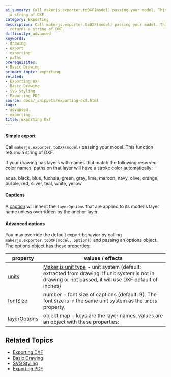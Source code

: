 ```yaml
---
ai_summary: Call makerjs.exporter.toDXF(model) passing your model. This function returns
  a string of DXF.
category: Exporting
description: Call makerjs.exporter.toDXF(model) passing your model. This function
  returns a string of DXF.
difficulty: advanced
keywords:
- drawing
- export
- exporting
- paths
prerequisites:
- Basic Drawing
primary_topic: exporting
related:
- Exporting DXF
- Basic Drawing
- SVG Styling
- Exporting PDF
source: docs/_snippets/exporting-dxf.html
tags:
- advanced
- exporting
title: Exporting Dxf
---
```

#### Simple export

Call `makerjs.exporter.toDXF(model)` passing your model. This function returns a string of DXF.

If your drawing has layers with names that match the following reserved color names,
paths on that layer will have a stroke color automatically:

aqua, black, blue, fuchsia, green, gray, lime, maroon, navy, olive, orange, purple, red, silver, teal, white, yellow

#### Captions

A [caption](/docs/intermediate-drawing/index.md#Captions) will inherit the `layerOptions` that are applied to its model's layer name unless overridden by the anchor layer.

#### Advanced options

You may override the default export behavior by calling `makerjs.exporter.toDXF(model, options)` and passing an options object.
The options object has these properties:

| property | values / effects |
| --- | --- |
| [units](../api/interfaces/makerjs.exporter.idxfrenderoptions.html#units) | [Maker.js unit type](../api/index.html#unittype) - unit system (default: extracted from drawing. If unit system is not in drawing or not passed, it will use DXF default of inches) |
| [fontSize](../api/interfaces/makerjs.exporter.idxfrenderoptions.html#fontsize) | number - font size of captions (default: 9). The font size is in the same unit system as the `units` property. |
| [layerOptions](../api/interfaces/makerjs.exporter.idxfrenderoptions.html#layeroptions) | object map - keys are the layer names, values are an object with these properties:  | property | values | | --- | --- | | [color](../api/interfaces/makerjs.exporter.idxflayeroptions.html#color) | number - [Maker.js color](../api/modules/core_exporter.html#colors) | | [fontSize](../api/interfaces/makerjs.exporter.idxflayeroptions.html#fontsize) | number - font size of captions. The font size is in the same unit system as the `units` property. | |

## Related Topics

- [Exporting DXF](../index.md)
- [Basic Drawing](../index.md)
- [SVG Styling](../index.md)
- [Exporting PDF](../index.md)
